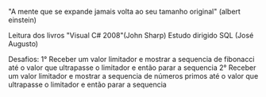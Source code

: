 "A mente que se expande jamais volta ao seu tamanho original" (albert einstein)

Leitura dos livros
"Visual C# 2008"(John Sharp) 
Estudo dirigido SQL (José Augusto)

Desafios:
1°  Receber um valor limitador e mostrar a sequencia de fibonacci até o valor que ultrapasse o limitador e então parar a sequencia
2°  Receber um valor limitador e mostrar a sequencia de números primos até o valor que ultrapasse o limitador e então parar a sequencia


